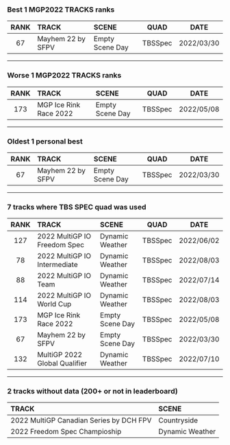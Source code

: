 ### Best 1 MGP2022 TRACKS ranks
|RANK|TRACK|SCENE|QUAD|DATE|
|:---:|:---|:---|:---:|:---:|
|67|Mayhem 22 by SFPV|Empty Scene Day|TBSSpec|2022/03/30|
---
### Worse 1 MGP2022 TRACKS ranks
|RANK|TRACK|SCENE|QUAD|DATE|
|:---:|:---|:---|:---:|:---:|
|173|MGP Ice Rink Race 2022|Empty Scene Day|TBSSpec|2022/05/08|
---
### Oldest 1 personal best
|RANK|TRACK|SCENE|QUAD|DATE|
|:---:|:---|:---|:---:|:---:|
|67|Mayhem 22 by SFPV|Empty Scene Day|TBSSpec|2022/03/30|
---
### 7 tracks where TBS SPEC quad was used
|RANK|TRACK|SCENE|QUAD|DATE|
|:---:|:---|:---|:---:|:---:|
|127|2022 MultiGP IO Freedom Spec|Dynamic Weather|TBSSpec|2022/06/02|
|78|2022 MultiGP IO Intermediate|Dynamic Weather|TBSSpec|2022/08/03|
|88|2022 MultiGP IO Team|Dynamic Weather|TBSSpec|2022/07/14|
|114|2022 MultiGP IO World Cup|Dynamic Weather|TBSSpec|2022/08/03|
|173|MGP Ice Rink Race 2022|Empty Scene Day|TBSSpec|2022/05/08|
|67|Mayhem 22 by SFPV|Empty Scene Day|TBSSpec|2022/03/30|
|132|MultiGP 2022 Global Qualifier|Dynamic Weather|TBSSpec|2022/07/10|
---
### 2 tracks without data (200+ or not in leaderboard)
|TRACK|SCENE|
|:---|:---|
|2022 MultiGP Canadian Series by DCH FPV|Countryside|
|2022 Freedom Spec Champioship|Dynamic Weather|
